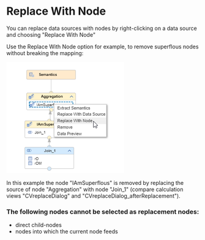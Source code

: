 # Replace With Node 

You can replace data sources with nodes by right-clicking on a data source and choosing "Replace With Node"

Use the Replace With Node option for example, to remove superflous nodes without breaking the mapping:

![replace node](./screenshots/replaceWithNode.png)

In this example the node "IAmSuperflous" is removed by replacing the source of node "Aggregation" with node "Join_1" (compare calculation views "CVreplaceDialog" and "CVreplaceDialog_afterReplacement").

### The following nodes cannot be selected as replacement nodes:
- direct child-nodes
- nodes into which the current node feeds 
